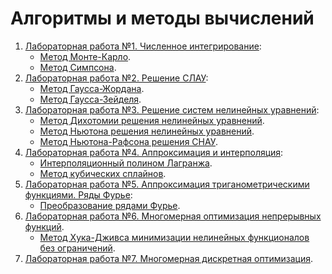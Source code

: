 # Алгоритмы и методы вычислений

1. [Лабораторная работа №1. Численное
интегрирование](https://github.com/Dariar-Danire/AlgorithmsAndMethodsOfCalculations/tree/master/src/main/java/com/example/algorithmsandmethodsofcalculations/lab1):
   + [Метод Монте-Карло](https://github.com/Dariar-Danire/AlgorithmsAndMethodsOfCalculations/blob/master/src/main/java/com/example/algorithmsandmethodsofcalculations/lab1/MonteKarloMethod.java).
   + [Метод Симпсона](https://github.com/Dariar-Danire/AlgorithmsAndMethodsOfCalculations/blob/master/src/main/java/com/example/algorithmsandmethodsofcalculations/lab1/SympsonMethod.java).
2. [Лабораторная работа №2. Решение СЛАУ](https://github.com/Dariar-Danire/AlgorithmsAndMethodsOfCalculations/tree/master/src/main/java/com/example/algorithmsandmethodsofcalculations/lab2):
   + [Метод Гаусса-Жордана](https://github.com/Dariar-Danire/AlgorithmsAndMethodsOfCalculations/blob/master/src/main/java/com/example/algorithmsandmethodsofcalculations/lab2/GaussJordan.java).
   + [Метод Гаусса-Зейделя](https://github.com/Dariar-Danire/AlgorithmsAndMethodsOfCalculations/blob/master/src/main/java/com/example/algorithmsandmethodsofcalculations/lab2/GaussZeidel.java).
3. [Лабораторная работа №3. Решение систем нелинейных уравнений](https://github.com/Dariar-Danire/AlgorithmsAndMethodsOfCalculations/tree/master/src/main/java/com/example/algorithmsandmethodsofcalculations/lab3):
   + [Метод Дихотомии решения нелинейных уравнений](https://github.com/Dariar-Danire/AlgorithmsAndMethodsOfCalculations/blob/master/src/main/java/com/example/algorithmsandmethodsofcalculations/lab3/Dihotomia.java).
   + [Метод Ньютона решения нелинейных уравнений](https://github.com/Dariar-Danire/AlgorithmsAndMethodsOfCalculations/blob/master/src/main/java/com/example/algorithmsandmethodsofcalculations/lab3/Newton.java).
   + [Метод Ньютона-Рафсона решения СНАУ](https://github.com/Dariar-Danire/AlgorithmsAndMethodsOfCalculations/blob/master/src/main/java/com/example/algorithmsandmethodsofcalculations/lab3/NewtonRafson.java).
4. [Лабораторная работа №4. Аппроксимация и интерполяция](https://github.com/Dariar-Danire/AlgorithmsAndMethodsOfCalculations/tree/master/src/main/java/com/example/algorithmsandmethodsofcalculations/lab4):
   + [Интерполяционный полином Лагранжа](https://github.com/Dariar-Danire/AlgorithmsAndMethodsOfCalculations/blob/master/src/main/java/com/example/algorithmsandmethodsofcalculations/lab4/LagrangeMethod.java).
   + [Метод кубических сплайнов](https://github.com/Dariar-Danire/AlgorithmsAndMethodsOfCalculations/blob/master/src/main/java/com/example/algorithmsandmethodsofcalculations/lab4/CubicSplineInterpolation.java).
5. [Лабораторная работа №5. Аппроксимация триганометрическими функциями. Ряды Фурье](https://github.com/Dariar-Danire/AlgorithmsAndMethodsOfCalculations/tree/master/src/main/java/com/example/algorithmsandmethodsofcalculations/lab5):
   + [Преобразование рядами Фурье](https://github.com/Dariar-Danire/AlgorithmsAndMethodsOfCalculationsPython/tree/master/lab5).
6. [Лабораторная работа №6. Многомерная оптимизация непрерывных функций](https://github.com/Dariar-Danire/AlgorithmsAndMethodsOfCalculationsJava/tree/master/src/main/java/com/example/algorithmsandmethodsofcalculations/lab6).
   + [Метод Хука-Дживса минимизации нелинейных функционалов без ограничений](https://github.com/Dariar-Danire/AlgorithmsAndMethodsOfCalculationsJava/blob/master/src/main/java/com/example/algorithmsandmethodsofcalculations/lab6/HookJeevesMethod.java).
8. [Лабораторная работа №7. Многомерная дискретная оптимизация]().
